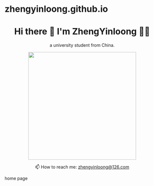 # zhengyinloong.github.io

<h1 align='center'>
  Hi there 👋 I'm ZhengYinloong 👨‍💻
</h1>
<p align='center'>a university student from China.</p>
<p align='center'>
  <a href="#"><img src="https://github-readme-stats.vercel.app/api?username=ZhengYinloong&show_icons=true&count_private=true&theme=dark" width="350"></a>
</p>
<p align='center'>
  📫 How to reach me: <a href='mailto:zhengyinloong@126.com'>zhengyinloong@126.com</a>
</p>
<a src="./index.html">home page</a>
